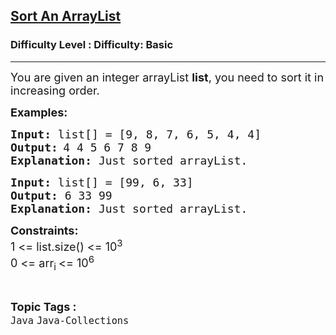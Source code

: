 <h2><a href="https://www.geeksforgeeks.org/problems/sort-an-arraylist/1?page=16&category=Java,Linked%20List&sortBy=submissions">Sort An ArrayList</a></h2><h3>Difficulty Level : Difficulty: Basic</h3><hr><div class="problems_problem_content__Xm_eO"><p><span style="font-size: 18px;">You are given an integer arrayList <strong>list</strong>, you need to sort it in increasing order.</span></p>
<p><strong><span style="font-size: 18px;">Examples:</span></strong></p>
<pre><strong><span style="font-size: 18px;">Input: </span></strong><span style="font-size: 18px;">list[] = [</span><span style="font-size: 18px;">9, 8, 7, 6, 5, 4, 4]</span>
<strong><span style="font-size: 18px;">Output:</span> </strong><span style="font-size: 18px;">4 4 5 6 7 8 9</span>
<span style="font-size: 18px;"><strong>Explanation: </strong>Just sorted arrayList.</span>
</pre>
<pre><strong><span style="font-size: 18px;">Input: </span></strong><span style="font-size: 18px;">list[] = [</span><span style="font-size: 18px;">99, 6, 33]</span>
<span style="font-size: 18px;"><strong>Output: </strong></span><span style="font-size: 18px;">6 33 99</span>
<span style="font-size: 18px;"><strong>Explanation: </strong>Just sorted arrayList.</span></pre>
<p><strong><span style="font-size: 18px;">Constraints:</span></strong><br><span style="font-size: 18px;">1 &lt;= list.size() &lt;= 10<sup>3</sup><br>0 &lt;= arr<sub>i&nbsp;</sub>&lt;= 10<sup>6</sup></span></p></div><br><p><span style=font-size:18px><strong>Topic Tags : </strong><br><code>Java</code>&nbsp;<code>Java-Collections</code>&nbsp;